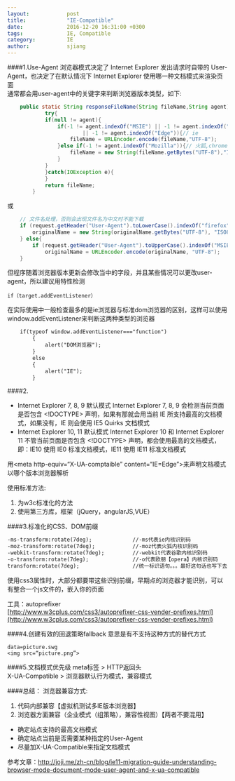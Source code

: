 ```yaml
---
layout:            post
title:             "IE-Compatible"
date:              2016-12-20 16:31:00 +0300
tags:              IE, Compatible  
category:          IE
author:            sjiang
---
```


####1.Use-Agent
浏览器模式决定了 Internet Explorer 发出请求时自带的 User-Agent，也决定了在默认情况下 Internet Explorer 使用哪一种文档模式来渲染页面  
通常都会用user-agent中的关键字来判断浏览器版本类型，如下:  
```java
	public static String responseFileName(String fileName,String agent){
			try{
			if(null != agent){
				if(-1 != agent.indexOf("MSIE") || -1 != agent.indexOf("Trident") 
						|| -1 != agent.indexOf("Edge")){// ie
					fileName = URLEncoder.encode(fileName,"UTF-8");
				}else if(-1 != agent.indexOf("Mozilla")){// 火狐,chrome等
					fileName = new String(fileName.getBytes("UTF-8"),"ISO8859-1");
				}
			}
			}catch(IOException e){	
			}
			return fileName;
		}
```
或  
```java
	// 文件名处理，否则会出现文件名为中文时不能下载
	if (request.getHeader("User-Agent").toLowerCase().indexOf("firefox") > 0) {
		originalName = new String(originalName.getBytes("UTF-8"), "ISO8859-1");// firefox浏览器
	} else{
		if (request.getHeader("User-Agent").toUpperCase().indexOf("MSIE") > 0) 
			originalName = URLEncoder.encode(originalName, "UTF-8");
	}
```  
但程序随着浏览器版本更新会修改当中的字段，并且某些情况可以更改user-agent，所以建议用特性检测 
```   
if（target.addEventListener）
```  
在实际使用中一般检查最多的是ie浏览器与标准dom浏览器的区别，这样可以使用
window.addEventListener来判断这两种类型的浏览器 
```html
	if(typeof window.addEventListener==="function") 
		{ 
	    	alert("DOM浏览器"); 
		} 
		else 
		{ 
	   		alert("IE"); 
		}  
```

####2. <!DOCTYPE html>
- Internet Explorer 7, 8, 9 默认模式
Internet Explorer 7, 8, 9 会检测当前页面是否包含 <!DOCTYPE> 声明，如果有那就会用当前 IE 所支持最高的文档模式，如果没有，IE 则会使用 IE5 Quirks 文档模式  
- Internet Explorer 10, 11 默认模式
Internet Explorer 10 和 Internet Explorer 11 不管当前页面是否包含 <!DOCTYPE> 声明，都会使用最高的文档模式，即：IE10 使用 IE0 标准文档模式，IE11 使用 IE11 标准文档模式  

用<meta http-equiv=“X-UA-comptaible” content=“IE=Edge”>来声明文档模式以哪个版本浏览器解析  

使用标准方法:  
1. 为w3c标准化的方法
2. 使用第三方库，框架（jQuery，angularJS,VUE）


####3.标准化的CSS、DOM前缀
```html
-ms-transform:rotate(7deg);             //-ms代表ie内核识别码
-moz-transform:rotate(7deg);            //-moz代表火狐内核识别码
-webkit-transform:rotate(7deg);         //-webkit代表谷歌内核识别码
-o-transform:rotate(7deg);              //-o代表欧朋【opera】内核识别码
transform:rotate(7deg);                 //统一标识语句。。。最好这句话也写下去，符合w3c标准
```
使用css3属性时，大部分都要带这些识别前缀，早期点的浏览器才能识别，可以有整合一个js文件的，嵌入你的页面  

工具：autoprefixer  
[http://www.w3cplus.com/css3/autoprefixer-css-vender-prefixes.html](http://www.w3cplus.com/css3/autoprefixer-css-vender-prefixes.html)  

####4.创建有效的回退策略fallback
意思是有不支持这种方式的替代方式 
```
data=picture.swg
<img src=“picture.png”>
```

####5.文档模式优先级
meta标签 > HTTP返回头  
X-UA-Compatible > 浏览器默认行为模式，兼容模式  


####总结：
浏览器兼容方式:  
1. 代码内部兼容【虚拟机测试多IE版本浏览器】
2. 浏览器方面兼容（企业模式（组策略），兼容性视图）【两者不要混用】

- 确定站点支持的最高文档模式
- 确定站点当前是否需要某种指定的User-Agent
- 尽量加X-UA-Compatible来指定文档模式




参考文章：http://joji.me/zh-cn/blog/ie11-migration-guide-understanding-browser-mode-document-mode-user-agent-and-x-ua-compatible



